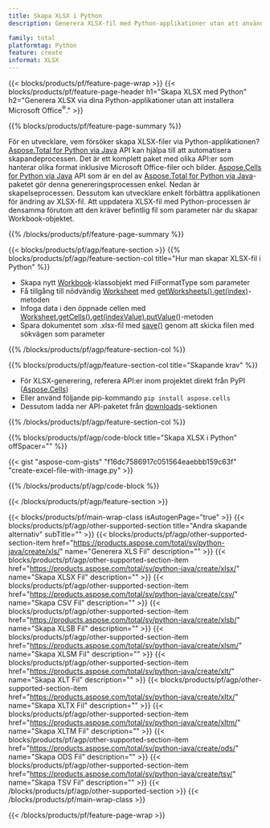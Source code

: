 ```yaml
---
title: Skapa XLSX i Python
description: Generera XLSX-fil med Python-applikationer utan att använda Microsoft Office. 

family: total
platformtag: Python
feature: create
informat: XLSX
---
```

{{< blocks/products/pf/feature-page-wrap >}}
{{< blocks/products/pf/feature-page-header h1="Skapa XLSX med Python" h2="Generera XLSX via dina Python-applikationer utan att installera Microsoft Office<sup>&reg;</sup>." >}}

{{% blocks/products/pf/feature-page-summary %}}

För en utvecklare, vem försöker skapa XLSX-filer via Python-applikationen? [Aspose.Total for Python via Java](https://products.aspose.com/total/python-java/) API kan hjälpa till att automatisera skapandeprocessen. Det är ett komplett paket med olika API:er som hanterar olika format inklusive Microsoft Office-filer och bilder. [Aspose.Cells for Python via Java](https://products.aspose.com/cells/python-java/) API som är en del av [Aspose.Total for Python via Java](https://products.aspose.com/total/python-java/)-paketet gör denna genereringsprocessen enkel. Nedan är skapelseprocessen. Dessutom kan utvecklare enkelt förbättra applikationen för ändring av XLSX-fil. Att uppdatera XLSX-fil med Python-processen är densamma förutom att den kräver befintlig fil som parameter när du skapar Workbook-objektet.

{{% /blocks/products/pf/feature-page-summary %}}

{{< blocks/products/pf/agp/feature-section >}}
{{% blocks/products/pf/agp/feature-section-col title="Hur man skapar XLSX-fil i Python" %}}

- Skapa nytt [Workbook](https://reference.aspose.com/cells/python/asposecells.api/Workbook)-klassobjekt med FilFormatType som parameter
- Få tillgång till nödvändig [Worksheet](https://reference.aspose.com/cells/python/asposecells.api/Worksheet) med [getWorksheets().get(index)](https://reference.aspose.com/cells/python/asposecells.api/workbook#Worksheets)-metoden
- Infoga data i den öppnade cellen med [Worksheet.getCells().get(indexValue).putValue()](https://reference.aspose.com/cells/python/asposecells.api/worksheet#Cells)-metoden
- Spara dokumentet som .xlsx-fil med [save()](https://reference.aspose.com/cells/python/asposecells.api/workbook#save(java.lang.String)) genom att skicka filen med sökvägen som parameter

{{% /blocks/products/pf/agp/feature-section-col %}}

{{% blocks/products/pf/agp/feature-section-col title="Skapande krav" %}}

- För XLSX-generering, referera API:er inom projektet direkt från PyPI ([Aspose.Cells](https://pypi.org/project/aspose-cells/))
- Eller använd följande pip-kommando ```pip install aspose.cells``` 
- Dessutom ladda ner API-paketet från [downloads](https://releases.aspose.comcells/python-java)-sektionen 

{{% /blocks/products/pf/agp/feature-section-col %}}

{{% blocks/products/pf/agp/code-block title="Skapa XLSX i Python" offSpacer="" %}}

{{< gist "aspose-com-gists" "f16dc7586917c051564eaebbb159c63f" "create-excel-file-with-image.py" >}}

{{% /blocks/products/pf/agp/code-block %}}

{{< /blocks/products/pf/agp/feature-section >}}

{{< blocks/products/pf/main-wrap-class isAutogenPage="true" >}}
{{< blocks/products/pf/agp/other-supported-section title="Andra skapande alternativ" subTitle="" >}}
{{< blocks/products/pf/agp/other-supported-section-item href="https://products.aspose.com/total/sv/python-java/create/xls/" name="Generera XLS Fil" description="" >}}
{{< blocks/products/pf/agp/other-supported-section-item href="https://products.aspose.com/total/sv/python-java/create/xlsx/" name="Skapa XLSX Fil" description="" >}}
{{< blocks/products/pf/agp/other-supported-section-item href="https://products.aspose.com/total/sv/python-java/create/csv/" name="Skapa CSV Fil" description="" >}}
{{< blocks/products/pf/agp/other-supported-section-item href="https://products.aspose.com/total/sv/python-java/create/xlsb/" name="Skapa XLSB Fil" description="" >}}
{{< blocks/products/pf/agp/other-supported-section-item href="https://products.aspose.com/total/sv/python-java/create/xlsm/" name="Skapa XLSM Fil" description="" >}}
{{< blocks/products/pf/agp/other-supported-section-item href="https://products.aspose.com/total/sv/python-java/create/xlt/" name="Skapa XLT Fil" description="" >}}
{{< blocks/products/pf/agp/other-supported-section-item href="https://products.aspose.com/total/sv/python-java/create/xltx/" name="Skapa XLTX Fil" description="" >}}
{{< blocks/products/pf/agp/other-supported-section-item href="https://products.aspose.com/total/sv/python-java/create/xltm/" name="Skapa XLTM Fil" description="" >}}
{{< blocks/products/pf/agp/other-supported-section-item href="https://products.aspose.com/total/sv/python-java/create/ods/" name="Skapa ODS Fil" description="" >}}
{{< blocks/products/pf/agp/other-supported-section-item href="https://products.aspose.com/total/sv/python-java/create/tsv/" name="Skapa TSV Fil" description="" >}}
{{< /blocks/products/pf/agp/other-supported-section >}}
{{< /blocks/products/pf/main-wrap-class >}}

{{< /blocks/products/pf/feature-page-wrap >}}